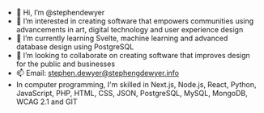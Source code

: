 - 👋 Hi, I’m @stephendewyer
- 👀 I’m interested in creating software that empowers communities using advancements in art, digital technology and user experience design
- 🌱 I’m currently learning Svelte, machine learning and advanced database design using PostgreSQL
- 💞️ I’m looking to collaborate on creating software that improves design for the public and businesses
- 📫 Email: stephen.dewyer@stephengdewyer.info
- In computer programming, I'm skilled in Next.js, Node.js, React, Python, JavaScript, PHP, HTML, CSS, JSON, PostgreSQL, MySQL, MongoDB, WCAG 2.1 and GIT
<!---
stephendewyer/stephendewyer is a ✨ special ✨ repository because its `README.md` (this file) appears on your GitHub profile.
You can click the Preview link to take a look at your changes.
--->
